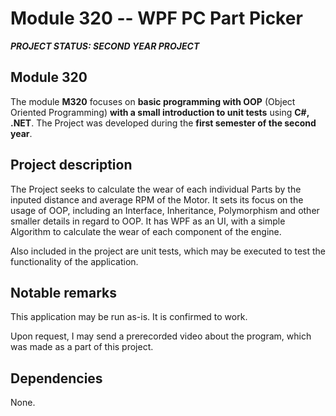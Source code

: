 # Module 320 -- WPF PC Part Picker

***PROJECT STATUS: SECOND YEAR PROJECT***

## Module 320

The module **M320** focuses on **basic programming with OOP** (Object Oriented Programming) **with a small introduction to unit tests**
using **C#, .NET**. The Project was developed during the **first semester of the second year**.

## Project description

The Project seeks to calculate the wear of each individual Parts by the inputed distance and average RPM of the Motor. It sets its focus on the usage of OOP, including an Interface, Inheritance, Polymorphism and other smaller details in regard to OOP. It has WPF as an UI, with a simple Algorithm to calculate the wear of each component of the engine.

Also included in the project are unit tests, which may be executed to test the functionality of the application.
## Notable remarks

This application may be run as-is. It is confirmed to work. 

Upon request, I may send a prerecorded video about the program, which was made as a part of this project.

## Dependencies

None.
